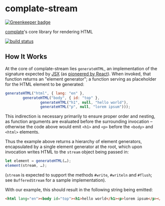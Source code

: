 complate-stream
===============

[![Greenkeeper badge](https://badges.greenkeeper.io/complate/complate-stream.svg)](https://greenkeeper.io/)

[complate](https://complate.org)'s core library for rendering HTML

[![build status](https://travis-ci.org/complate/complate-stream.svg?branch=master)](https://travis-ci.org/complate/complate-stream)


How It Works
------------

At the core of complate-stream lies `generateHTML`, an implementation of the
signature expected by [JSX](https://facebook.github.io/jsx/) (as
[pioneered by React](https://reactjs.org/docs/jsx-in-depth.html)). When invoked,
that function returns an "element generator"; a function serving as placeholder
for the HTML element to be generated:

```javascript
generateHTML("html", { lang: "en" },
        generateHTML("body", { id: "top" },
                generateHTML("h1", null, "hello world"),
                generateHTML("p", null, "lorem ipsum")));
```

This indirection is necessary primarily to ensure proper order and nesting, as
function arguments are evaluated before the surrounding invocation – otherwise
the code above would emit `<h1>` and `<p>` before the `<body>` and `<html>`
elements.

Thus the example above returns a hierarchy of element generators, encapsulated
by a single element generator at the root, which upon invocation writes HTML to
the `stream` object being passed in:

```javascript
let element = generateHTML(…);
element(stream, …);
```

(`stream` is expected to support the methods `#write`, `#writeln` and `#flush`;
see `BufferedStream` for a sample implementation).

With our example, this should result in the following string being emitted:

```html
<html lang="en"><body id="top"><h1>hello world</h1><p>lorem ipsum</p></body></html>
```
